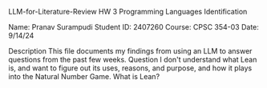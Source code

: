 LLM-for-Literature-Review
HW 3 Programming Languages
Identification

Name: Pranav Surampudi
Student ID: 2407260
Course: CPSC 354-03
Date: 9/14/24

Description
This file documents my findings from using an LLM to answer questions from the past few weeks.
Question
I don't understand what Lean is, and want to figure out its uses, reasons, and purpose, and how it plays into the Natural Number Game.
What is Lean?

